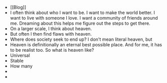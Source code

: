 - [[Blog]]
- I often think about who I want to be. I want to make the world better. I want to live with someone I love. I want a community of friends around me. Dreaming about this helps me figure out the steps to get there.
- On a larger scale, I think about heaven.
- But often I then find flaws with heaven.
- Where does society seek to end up? I don't mean literal heaven, but
- Heaven is definitionally an eternal best possible place. And for me, it has to be realist too. So what is heaven like?
- Universal
- Stable
- How many
-
-